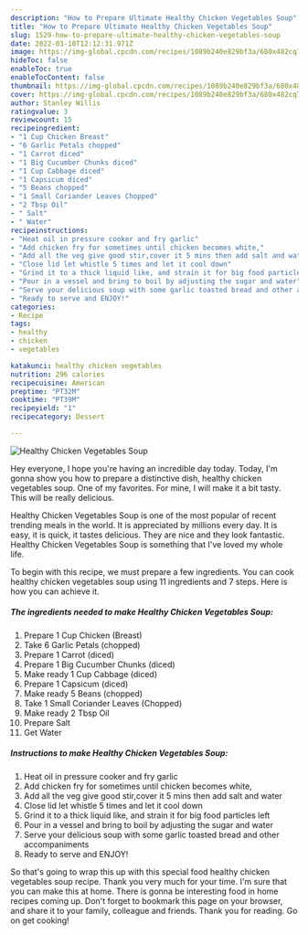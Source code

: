 ```yaml
---
description: "How to Prepare Ultimate Healthy Chicken Vegetables Soup"
title: "How to Prepare Ultimate Healthy Chicken Vegetables Soup"
slug: 1529-how-to-prepare-ultimate-healthy-chicken-vegetables-soup
date: 2022-03-10T12:12:31.971Z
image: https://img-global.cpcdn.com/recipes/1089b240e829bf3a/680x482cq70/healthy-chicken-vegetables-soup-recipe-main-photo.jpg
hideToc: false
enableToc: true
enableTocContent: false
thumbnail: https://img-global.cpcdn.com/recipes/1089b240e829bf3a/680x482cq70/healthy-chicken-vegetables-soup-recipe-main-photo.jpg
cover: https://img-global.cpcdn.com/recipes/1089b240e829bf3a/680x482cq70/healthy-chicken-vegetables-soup-recipe-main-photo.jpg
author: Stanley Willis
ratingvalue: 3
reviewcount: 15
recipeingredient:
- "1 Cup Chicken Breast"
- "6 Garlic Petals chopped"
- "1 Carrot diced"
- "1 Big Cucumber Chunks diced"
- "1 Cup Cabbage diced"
- "1 Capsicum diced"
- "5 Beans chopped"
- "1 Small Coriander Leaves Chopped"
- "2 Tbsp Oil"
- " Salt"
- " Water"
recipeinstructions:
- "Heat oil in pressure cooker and fry garlic"
- "Add chicken fry for sometimes until chicken becomes white,"
- "Add all the veg give good stir,cover it 5 mins then add salt and water"
- "Close lid let whistle 5 times and let it cool down"
- "Grind it to a thick liquid like, and strain it for big food particles left"
- "Pour in a vessel and bring to boil by adjusting the sugar and water"
- "Serve your delicious soup with some garlic toasted bread and other accompaniments"
- "Ready to serve and ENJOY!"
categories:
- Recipe
tags:
- healthy
- chicken
- vegetables

katakunci: healthy chicken vegetables 
nutrition: 296 calories
recipecuisine: American
preptime: "PT32M"
cooktime: "PT39M"
recipeyield: "1"
recipecategory: Dessert

---
```



![Healthy Chicken Vegetables Soup](https://img-global.cpcdn.com/recipes/1089b240e829bf3a/680x482cq70/healthy-chicken-vegetables-soup-recipe-main-photo.jpg)

Hey everyone, I hope you're having an incredible day today. Today, I'm gonna show you how to prepare a distinctive dish, healthy chicken vegetables soup. One of my favorites. For mine, I will make it a bit tasty. This will be really delicious.

Healthy Chicken Vegetables Soup is one of the most popular of recent trending meals in the world. It is appreciated by millions every day. It is easy, it is quick, it tastes delicious. They are nice and they look fantastic. Healthy Chicken Vegetables Soup is something that I've loved my whole life.




To begin with this recipe, we must prepare a few ingredients. You can cook healthy chicken vegetables soup using 11 ingredients and 7 steps. Here is how you can achieve it.

<!--inarticleads1-->

##### The ingredients needed to make Healthy Chicken Vegetables Soup:

1. Prepare 1 Cup Chicken (Breast)
1. Take 6 Garlic Petals (chopped)
1. Prepare 1 Carrot (diced)
1. Prepare 1 Big Cucumber Chunks (diced)
1. Make ready 1 Cup Cabbage (diced)
1. Prepare 1 Capsicum (diced)
1. Make ready 5 Beans (chopped)
1. Take 1 Small Coriander Leaves (Chopped)
1. Make ready 2 Tbsp Oil
1. Prepare  Salt
1. Get  Water




<!--inarticleads2-->

##### Instructions to make Healthy Chicken Vegetables Soup:

1. Heat oil in pressure cooker and fry garlic
1. Add chicken fry for sometimes until chicken becomes white,
1. Add all the veg give good stir,cover it 5 mins then add salt and water
1. Close lid let whistle 5 times and let it cool down
1. Grind it to a thick liquid like, and strain it for big food particles left
1. Pour in a vessel and bring to boil by adjusting the sugar and water
1. Serve your delicious soup with some garlic toasted bread and other accompaniments
1. Ready to serve and ENJOY!



So that's going to wrap this up with this special food healthy chicken vegetables soup recipe. Thank you very much for your time. I'm sure that you can make this at home. There is gonna be interesting food in home recipes coming up. Don't forget to bookmark this page on your browser, and share it to your family, colleague and friends. Thank you for reading. Go on get cooking!
